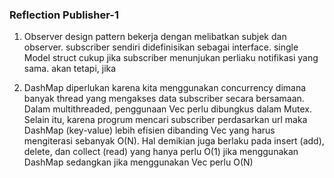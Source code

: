 ### Reflection Publisher-1
1. Observer design pattern bekerja dengan melibatkan subjek dan observer. subscriber sendiri didefinisikan sebagai interface.
single Model struct cukup jika subscriber menunjukan perliaku notifikasi yang sama. akan tetapi, jika 

2. DashMap diperlukan karena kita menggunakan concurrency dimana banyak thread yang mengakses data subscriber secara bersamaan.
Dalam multithreaded, penggunaan Vec perlu dibungkus dalam Mutex. Selain itu, karena progrum mencari subscriber perdasarkan url maka DashMap (key-value) lebih efisien dibanding Vec yang harus mengiterasi sebanyak O(N). 
Hal demikian juga berlaku pada insert (add), delete, dan collect (read) yang hanya perlu O(1) jika menggunakan DashMap sedangkan jika menggunakan Vec perlu O(N)
